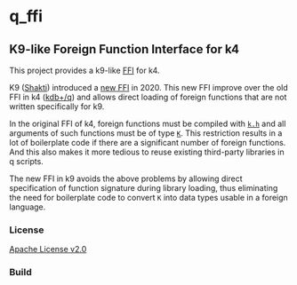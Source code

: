 # q_ffi

## K9-like Foreign Function Interface for k4

This project provides a k9-like <a href="https://en.wikipedia.org/wiki/Foreign_function_interface"><abbr title="foreign function interface">FFI</abbr></a> for k4.

K9 ([Shakti](https://shakti.com/)) introduced a [new FFI](https://groups.google.com/forum/#!msg/shaktidb/Kk-OM3yXew0/dFjXTu_7BAAJ) in 2020. This new FFI improve over the old FFI in k4 ([kdb+/q](https://kx.com/)) and allows direct loading of foreign functions that are not written specifically for k9.

In the original FFI of k4, foreign functions must be compiled with [`k.h`](https://github.com/KxSystems/kdb/blob/master/c/c/k.h) and all arguments of such functions must be of type [`K`](https://github.com/KxSystems/kdb/blob/master/c/c/k.h#L11). This restriction results in a lot of boilerplate code if there are a significant number of foreign functions. And this also makes it more tedious to reuse existing third-party libraries in q scripts.

The new FFI in k9 avoids the above problems by allowing direct specification of function signature during library loading, thus eliminating the need for boilerplate code to convert `K` into data types usable in a foreign language.

### License

[Apache License v2.0](http://www.apache.org/licenses/LICENSE-2.0)

### Build